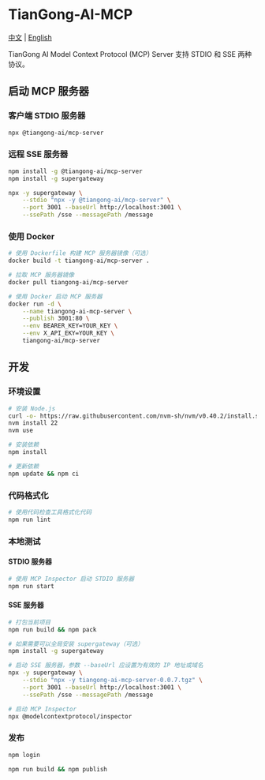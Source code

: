 # TianGong-AI-MCP

[中文](./README.md) | [English](./README_EN.md)

TianGong AI Model Context Protocol (MCP) Server 支持 STDIO 和 SSE 两种协议。

## 启动 MCP 服务器

### 客户端 STDIO 服务器

```bash
npx @tiangong-ai/mcp-server
```

### 远程 SSE 服务器

```bash
npm install -g @tiangong-ai/mcp-server
npm install -g supergateway

npx -y supergateway \
    --stdio "npx -y @tiangong-ai/mcp-server" \
    --port 3001 --baseUrl http://localhost:3001 \
    --ssePath /sse --messagePath /message
```

### 使用 Docker
```bash
# 使用 Dockerfile 构建 MCP 服务器镜像（可选）
docker build -t tiangong-ai/mcp-server .

# 拉取 MCP 服务器镜像
docker pull tiangong-ai/mcp-server

# 使用 Docker 启动 MCP 服务器
docker run -d \
    --name tiangong-ai-mcp-server \
    --publish 3001:80 \
    --env BEARER_KEY=YOUR_KEY \
    --env X_API_EKY=YOUR_KEY \
    tiangong-ai/mcp-server
```

## 开发

### 环境设置

```bash
# 安装 Node.js
curl -o- https://raw.githubusercontent.com/nvm-sh/nvm/v0.40.2/install.sh | bash
nvm install 22
nvm use

# 安装依赖
npm install

# 更新依赖
npm update && npm ci
```

### 代码格式化

```bash
# 使用代码检查工具格式化代码
npm run lint
```

### 本地测试

#### STDIO 服务器

```bash
# 使用 MCP Inspector 启动 STDIO 服务器
npm run start
```

#### SSE 服务器

```bash
# 打包当前项目
npm run build && npm pack

# 如果需要可以全局安装 supergateway（可选）
npm install -g supergateway

# 启动 SSE 服务器，参数 --baseUrl 应设置为有效的 IP 地址或域名
npx -y supergateway \
    --stdio "npx -y tiangong-ai-mcp-server-0.0.7.tgz" \
    --port 3001 --baseUrl http://localhost:3001 \
    --ssePath /sse --messagePath /message

# 启动 MCP Inspector
npx @modelcontextprotocol/inspector
```

### 发布

```bash
npm login

npm run build && npm publish
```
